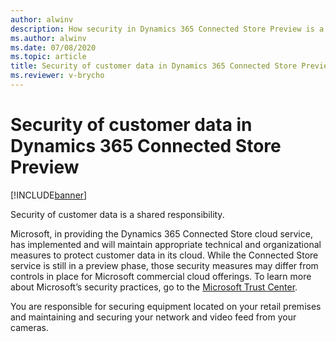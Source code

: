 ```yaml
---
author: alwinv
description: How security in Dynamics 365 Connected Store Preview is a shared responsibility between customers and Microsoft.
ms.author: alwinv
ms.date: 07/08/2020
ms.topic: article
title: Security of customer data in Dynamics 365 Connected Store Preview
ms.reviewer: v-brycho
---
```


# Security of customer data in Dynamics 365 Connected Store Preview

[!INCLUDE[banner](includes/banner.md)]

Security of customer data is a shared responsibility. 

Microsoft, in providing the Dynamics 365 Connected Store cloud service, has implemented and will maintain appropriate technical and organizational measures to protect customer data in its cloud. While the Connected Store service is still in a preview phase, those security measures may differ from controls in place for Microsoft commercial cloud offerings. To learn more about Microsoft’s security practices, go to the [Microsoft Trust Center](https://www.microsoft.com/en-us/trust-center). 

You are responsible for securing equipment located on your retail premises and maintaining and securing your network and video feed from your cameras. 
